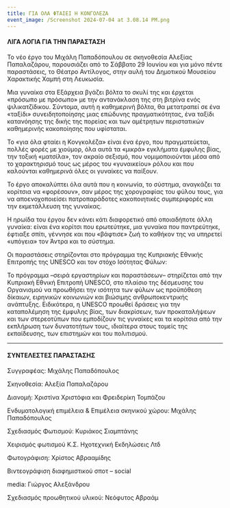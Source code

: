 ```yaml
---
title: ΓΙΑ ΟΛΑ ΦΤΑΙΕΙ Η ΚΟΝΓΟΛΕΖΑ
event_image: /Screenshot 2024-07-04 at 3.08.14 PM.png
---
```


#### ΛΙΓΑ ΛΟΓΙΑ ΓΙΑ ΤΗΝ ΠΑΡΑΣΤΑΣΗ

Το νέο έργο του Μιχάλη Παπαδόπουλου σε σκηνοθεσία Αλεξίας Παπαλαζάρου, παρουσιάζει από το Σάββατο 29 Ιουνίου και για μόνο πέντε παραστάσεις, το Θέατρο Αντίλογος, στην αυλή του Δημοτικού Μουσείου Χαρακτικής Χαμπή στη Λευκωσία.

Μια γυναίκα στα Εξάρχεια βγάζει βόλτα το σκυλί της και έρχεται «πρόσωπο με πρόσωπο» με την αντανάκλαση της στη βιτρίνα ενός ψιλικατζίδικου. Σύντομα, αυτή η καθημερινή βόλτα, θα μετατραπεί σε ένα «ταξίδι» συνειδητοποίησης μιας επώδυνης πραγματικότητας, ένα ταξίδι κατανόησης της δικής της πορείας και των αμέτρητων περιστατικών καθημερινής κακοποίησης που υφίσταται.

Το «για όλα φταίει η Κονγκολέζα» είναι ένα έργο, που πραγματεύεται, πολλές φορές με χιούμορ, όλα αυτά τα «μικρά» εγκλήματα έμφυλης βίας, την τοξική «ματσίλα», τον ακραίο σεξισμό, που νομιμοποιούνται μέσα από το χαρακτηρισμό τους ως μέρος του «γυναικείου» ρόλου και που καλούνται καθημερινά όλες οι γυναίκες να παίξουν.

Το έργο αποκαλύπτει όλα αυτά που η κοινωνία, το σύστημα, αναγκάζει τα κορίτσια να «φορέσουν», σαν μέρος της χορογραφίας του φύλου τους, για να αποενοχοποιείσει πατροπαράδοτες κακοποιητικές συμπεριφορές και την εκμετάλλευση της γυναίκας.

Η ηρωίδα του έργου δεν κάνει κάτι διαφορετικό από οποιαδήποτε άλλη γυναίκα: είναι ένα κορίτσι που ερωτεύτηκε, μια γυναίκα που παντρεύτηκε, έφτιαξε σπίτι, γέννησε και που «βάφτισε» ζωή το καθήκον της να υπηρετεί «υπόγεια» τον Άντρα και το σύστημα.

Οι παραστάσεις στηρίζονται στο πρόγραμμα της Κυπριακής Εθνικής Επιτροπής της UNESCO και τον στόχο Ισότητας Φύλων:

Το πρόγραμμα –σειρά εργαστηρίων και παραστάσεων– στηρίζεται από την Κυπριακή Εθνική Επιτροπή UNESCO, στο πλαίσιο της δέσμευσης του Οργανισμού να προωθήσει την ισότητα των φύλων ως προϋπόθεση δίκαιων, ειρηνικών κοινωνιών και βιώσιμης ανθρωποκεντρικής ανάπτυξης. Ειδικότερα, η UNESCO προωθεί δράσεις για την καταπολέμηση της έμφυλης βίας, των διακρίσεων, των προκαταλήψεων και των στερεοτύπων που εμποδίζουν τις γυναίκες και τα κορίτσια από την εκπλήρωση των δυνατοτήτων τους, ιδιαίτερα στους τομείς της εκπαίδευσης, των επιστημών και του πολιτισμού.

***

#### ΣΥΝΤΕΛΕΣΤΕΣ ΠΑΡΑΣΤΑΣΗΣ

Συγγραφέας: Μιχάλης Παπαδόπουλος

Σκηνοθεσία: Αλεξία Παπαλαζάρου

Διανομή: Χριστίνα Χριστόφια και Φρειδερίκη Τομπάζου

Ενδυματολογική επιμέλεια & Επιμέλεια σκηνικού χώρου: Μιχάλης Παπαδόπουλος

Σχεδιασμός Φωτισμού: Κυριάκος Σιαμπτάνης

Χειρισμός φωτισμού Κ.Σ. Ηχοτεχνική Εκδηλώσεις Λτδ

Φωτογράφιση: Χρίστος Αβρααμίδης

Βιντεογράφιση διαφημιστικού σποτ – social

media: Γιώργος Αλεξάνδρου

Σχεδιασμός προωθητικού υλικού: Νεόφυτος Αβραάμ
